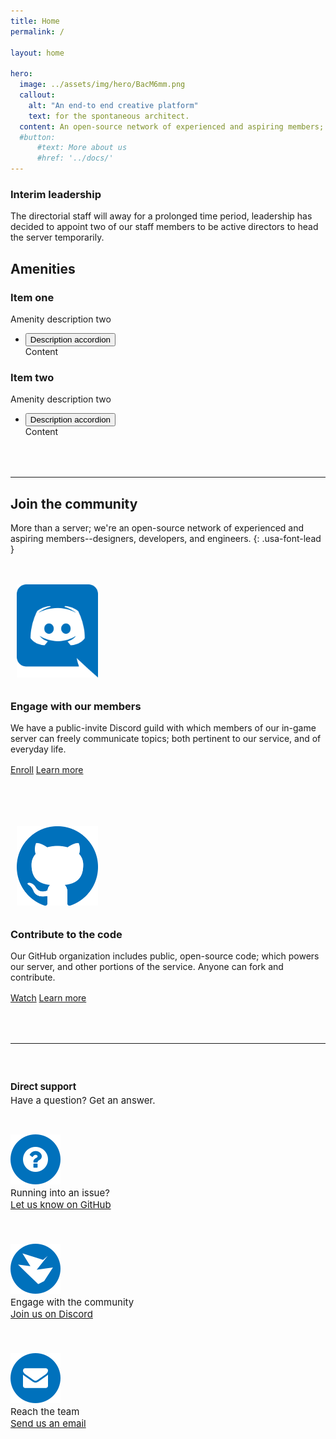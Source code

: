 ```yaml
---
title: Home
permalink: /

layout: home

hero:
  image: ../assets/img/hero/BacM6mm.png
  callout:
    alt: "An end-to end creative platform"
    text: for the spontaneous architect.
  content: An open-source network of experienced and aspiring members; designers, developers, and engineers establishing an environment for freedom.
  #button:
      #text: More about us
      #href: '../docs/'
---
```


<div class="usa-alert usa-alert-warning">
    <div class="usa-alert-body">
        <h3 class="usa-alert-heading">Interim leadership</h3>
        <p class="usa-alert-text">The directorial staff will away for a prolonged time period, leadership has decided to appoint two of our staff members to be active directors to head the server temporarily. </p>
    </div>
</div>

## Amenities
<div class="usa-grid-full">
    <div class="usa-width-one-half">
      <h3>Item one</h3>
      <p>Amenity description two</p>
      <ul class="usa-accordion">
        <li>
          <button class="usa-accordion-button"
            aria-expanded="false"
            aria-controls="a1">
            Description accordion
          </button>
            <div id="a1" class="usa-accordion-content">
            Content
            </div>
        </li>
      </ul>
    </div>
    <div class="usa-width-one-half">
      <h3>Item two</h3>
      <p>Amenity description two</p>
    <ul class="usa-accordion">
      <li>
        <button class="usa-accordion-button"
          aria-expanded="false"
          aria-controls="a1">
          Description accordion
        </button>
          <div id="a1" class="usa-accordion-content">
          Content
          </div>
      </li>
    </ul>
    </div>
</div>           

<hr style="margin-top: 4rem;">

## Join the community
More than a server; we're an open-source network of experienced and aspiring members--designers, developers, and engineers.
{: .usa-font-lead }

<div class="usa-grid" style="padding-top: 1.5rem !important; padding: 0;">
	<div class="usa-width-one-sixth" style="max-width: 13rem; margin-right: 3rem;">
		<img class="footer-main-img" src="../assets/img/svg/discord.svg" alt="" style="width: 130px; padding: 10px;">
	</div>
	<div class="usa-width-five-sixths footer-content">
		<h3>Engage with our members</h3>
		<p style="margin-bottom: 1rem; max-width: 65rem;">We have a public-invite Discord guild with which members of our in-game server can freely communicate topics; both pertinent to our service, and of everyday life.</p>
		<a class="usa-button usa-button" href="../discord">Enroll</a>
    <a class="usa-button usa-button-secondary" href="../docs/#guild">Learn more</a>
        </div>
</div>

<div class="usa-grid" style="padding-top: 4.5rem !important; padding: 0;">
	<div class="usa-width-one-sixth" style="max-width: 13rem; margin-right: 3rem;">
		<img class="footer-main-img" src="../assets/img/svg/github.svg" alt="" style="width: 130px; padding: 10px;">
	</div>
	<div class="usa-width-five-sixths footer-content">
		<h3>Contribute to the code</h3>
		<p style="margin-bottom: 1rem; max-width: 65rem;">Our GitHub organization includes public, open-source code; which powers our server, and other portions of the service. Anyone can fork and contribute.</p>
		<a class="usa-button usa-button" href="../github">Watch</a>
    <a class="usa-button usa-button-secondary" href="../library/developer">Learn more</a>
        </div>
</div>

<hr style="margin-top: 4rem;">

<div class="usa-grid-full footer-contact-links" style="font-size: 15px !important;">
	<div class="usa-width-one-fourth" style="padding-top: 1.5rem; padding-bottom: 1rem;">
		<h4 style="margin-bottom: 0.2rem;">Direct support</h4>
		<p style="margin: 0;">Have a question? Get an answer.</p>
	</div>
	<div class="usa-width-one-fourth" style="padding-top: 1.5rem; padding-bottom: 1.5rem;">
		<div class="usa-media_block">
			<img class="usa-media_block-img" src="../assets/img/icons/icon-question.svg" alt="" style="padding-top: 0.3rem;">
			<div class="usa-media_block-body">
				<p style="margin: 0; font-size: 15px;">Running into an issue?</p>
				<a href="../github">Let us know on GitHub</a>
			</div>
		</div>
	</div>
	<div class="usa-width-one-fourth" style="padding-top: 1.5rem; padding-bottom: 1.5rem;">
		<div class="usa-media_block">
			<img class="usa-media_block-img" src="../assets/img/icons/icon-message.svg" alt="" style="padding-top: 0.3rem;">
			<div class="usa-media_block-body">
				<p style="margin: 0; font-size: 15px;">Engage with the community</p>
				<a href="../discord">Join us on Discord</a>
			</div>
		</div>
	</div>
	<div class="usa-width-one-fourth" style="padding-top: 1.5rem; padding-bottom: 1.5rem;">
		<div class="usa-media_block">
			<img class="usa-media_block-img" src="../assets/img/icons/icon-envelope.svg" alt="" style="padding-top: 0.3rem;">
			<div class="usa-media_block-body">
				<p style="margin: 0; font-size: 15px;">Reach the team</p>
				<a href="mailto:support@novelmc.net">Send us an email</a>
			</div>
		</div>
	</div>
</div>
